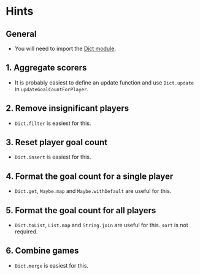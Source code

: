# Hints

## General

- You will need to import the [Dict module][dict-module].

## 1. Aggregate scorers

- It is probably easiest to define an update function and use `Dict.update` in `updateGoalCountForPlayer`.

## 2. Remove insignificant players

- `Dict.filter` is easiest for this.

## 3. Reset player goal count

- `Dict.insert` is easiest for this.

## 4. Format the goal count for a single player

- `Dict.get`, `Maybe.map` and `Maybe.withDefault` are useful for this.

## 5. Format the goal count for all players

- `Dict.toList`, `List.map` and `String.join` are useful for this. `sort` is not required.

## 6. Combine games

- `Dict.merge` is easiest for this.

[dict-module]: https://package.elm-lang.org/packages/elm/core/latest/Dict